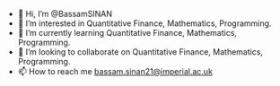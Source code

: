 - 👋 Hi, I’m @BassamSINAN
- 👀 I’m interested in Quantitative Finance, Mathematics, Programming.
- 🌱 I’m currently learning Quantitative Finance, Mathematics, Programming.
- 💞️ I’m looking to collaborate on Quantitative Finance, Mathematics, Programming.
- 📫 How to reach me bassam.sinan21@imperial.ac.uk

<!---
BassamSINAN/BassamSINAN is a ✨ special ✨ repository because its `README.md` (this file) appears on your GitHub profile.
You can click the Preview link to take a look at your changes.
--->
